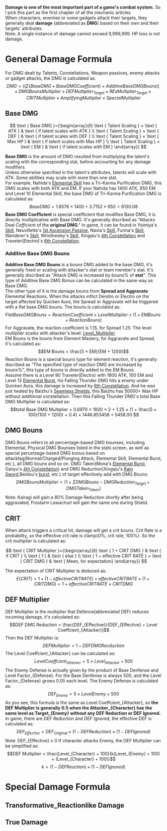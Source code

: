 **Damage is one of the most important part of a game's combat system.** So I pick this part as the first chapter of all the mechanic articles.<br>
When characters, enemies or some gadgets attack their targets, they generally deal **damage** (abbreviated as **DMG**) based on their own and their targets' attributes.<br>
Note: A single instance of damage cannot exceed 9,999,999. HP loss is not damage.<br>
# General Damage Formula
For DMG dealt by Talents, Constellations, Weapon passives, enemy attacks or gadget attacks, the DMG is calculated as:<br>
$$DMG = ((Σ(Base DMG × Base DMG Coefficient) + Additive Base DMG Bouns)) × DMG Bouns Multiplier × DEF Multiplier_{Target} × REs Multiplier_{Target} × CRIT Multiplier × Amplifying Multiplier × Special Multiplier$$
## Base DMG
$$
\text { Base DMG }={\begin{array}{ll}
\text { Talent Scaling } × \text { ATK } & \text { if talent scales with ATK } \\
\text { Talent Scaling } × \text { DEF } & \text { if talent scales with DEF } \\
\text { Talent Scaling } × \text { Max HP } & \text { if talent scales with Max HP } \\
\text { Talent Scaling } × \text { EM } & \text { if talent scales with EM }
\end{array}}
$$

**Base DMG** is the amount of DMG resulted from multiplying the talent's scaling with the corresponding stat, before accounting for any damage modifiers.<br>
Unless otherwise specified in the talent's attributes, talents will scale with ATK. Some abilities may scale with more than one stat.<br>
For example, Nahida's [Elemental Skill](https://genshin-impact.fandom.com/wiki/All_Schemes_to_Know) has a Tri-Karma Purification DMG, this DMG scales with both ATK and EM. If your Nahida has 1400 ATK, 950 EM and Level 10 Elemental Skill, the base DMG of Tri-Karma Purification DMG is calculated as:<br>
$$Base DMG = 1.8576 × 1400 + 3.7152 × 950 = 6130.08 $$
**Base DMG Coefficient** is special coefficient that modifies Base DMG, it is directly multiplicative with Base DMG. It's generally discribed as "Attacks Deal *Cofficient* of the **original DMG**." In game, it can be found in Yoimiya's [Skill](https://genshin-impact.fandom.com/wiki/Niwabi_Fire-Dance), Neuvillette's [1st Ascension Passive](https://genshin-impact.fandom.com/wiki/Heir_to_the_Ancient_Sea%27s_Authority), Navia's [Skill](https://genshin-impact.fandom.com/wiki/Ceremonial_Crystalshot), Furina's [Skill](https://genshin-impact.fandom.com/wiki/Salon_Solitaire), Wanderer's [Skill](https://genshin-impact.fandom.com/wiki/Hanega:_Song_of_the_Wind), Wriothesley's [Skill](https://genshin-impact.fandom.com/wiki/Icefang_Rush), Xingqiu's [4th Constellation](https://genshin-impact.fandom.com/wiki/Evilsoother) and Traveler(Electro)'s [6th Constellation](https://genshin-impact.fandom.com/wiki/World-Shaker).<br>
### Additive Base DMG Bouns
**Additive Base DMG Bouns** is a bouns DMG added to the base DMG, it's generally fixed or scaling with attacker's stat or team member's stat. It's generally discribed as "Attack DMG is increased by *bouns%* of **stat**". This type of Additive Base DMG Bonus can be calculated in the same way as Base DMG.<br>
The other type of it is the damage bouns from **Spread and Aggravate** Elemental Reactions. When the attacks inflict Dendro or Electro on the target affected by Quicken Aura, the Spread or Aggravate will be triggered with a flat base DMG bouns. The bouns is calculated as:
$$Flat Base DMG Bouns = Reaction Coefficient × Level Multiplier × (1 + EM Bouns + Reaction Bouns)$$
For Aggravate, the reaction coefficient is 1.15, for Spread 1.25. The level multiplier scales with attacker's level: [Level_Multiplier](https://github.com/mc-ctrl/Hoyoverse-Theorycrafting-Library/blob/main/Genshin_Impact/Level_Multiplier_Reaction.md)<br>
EM Bouns is the bouns from Element Mastery, for Aggravate and Spread, it's calculated as:<br>
$$EM Bouns = \frac{5 × EM}{EM + 1200}$$
Reaction Bouns is a special bouns type for element reaction, it's generally discribed as "The specified type of reaction DMG are increased by bouns%", this type of bouns is directly added to the EM Bouns.<br>
Assume there is a Level 90 Traveler(Electro) with 1600 ATK, 100 EM and Level 13 [Elemental Burst](https://genshin-impact.fandom.com/wiki/Bellowing_Thunder), his Falling Thunder DMG hits a enemy under Quicken Aura, this damage is increased by [6th Constellation](https://genshin-impact.fandom.com/wiki/World-Shaker). And he was just healed by Baizhu's  [Seamless Shields](https://genshin-impact.fandom.com/wiki/Holistic_Revivification), this Baizhu has 50000+ Max HP without additional constellation. Then this Falling Thunder DMG's total Base DMG Multiplier is calculated as:<br>
$$total Base DMG Multiplier = 0.6970 × 1600 × 2 + 1.25 × (1 + \frac{5 × 100}{100 + 1200} + 0.4) × 1446.853458 = 5458.00 $$
## DMG Bouns
DMG Bouns refers to all percentage-based DMG bounses, including Elemental, Physical DMG Bounses listed in the stats screen, as well as special percentage-based DMG bonus based on attacktag(Normal/Charged/Plunging Attack, Elemental Skill, Elemental Burst, etc.), all DMG bouns and so on. DMG Taken(Mona's [Elemental Burst](https://genshin-impact.fandom.com/wiki/Stellaris_Phantasm), Ganyu's [4th Constellation](https://genshin-impact.fandom.com/wiki/Westward_Sojourn)) and DMG Reduction(Xingqiu's [Rain Sword](https://genshin-impact.fandom.com/wiki/Westward_Sojourn),Beidou's [burst](https://genshin-impact.fandom.com/wiki/Stormbreaker), etc.) of target effectively add with DMG Bouns:<br>
$$DMG Bouns Multiplier = (1 + ΣDMG Bouns - DMG Reduction_{Target} + DMG Taken_{Taken})$$
Note: Kairagi will gain a 80% Damage Reduction shortly after being aggravated, Frostarm Lawachurl will gain the same one during Shield.<br>
## CRIT
When attack triggers a critical hit, damage will get a crit bouns. Crit Rate is a probability, so the effective crit rate is clamp{0%, crit rate, 100%}. So the crit multiplier is calculated as:<br>

$$
\text { CRIT Multiplier }={\begin{array}{ll}
\text { 1 + CRIT DMG } & \text { if CRIT } \\
\text { 1 } & \text { else } \\
\text { 1 + effective CRIT RATE } × \text { CRIT DMG } & \text { Mean, for expectation} 
\end{array}}
$$

The expectation of CRIT Multiplier is deduced as:<br>
$$E(CRIT) = 1 × (1 - effective CRIT RATE) + effective CRIT RATE × (1 + CRIT DMG) = 1 + effective CRIT RATE × CRIT DMG$$
## DEF Multiplier
DEF Multiplier is the multiplier that Defence(abbreviated DEF) reduces incoming damage, it's calculated as:
$$DEF DMG Reduction = \frac{DEF_{Effective}}{DEF_{Effective} + Level Coeffcient_{Attacker}}$$
Then the DEF Multiplier is:
$$DEF Multiplier = 1 - DEF DMG Recduction$$
The Level Coeffcient_{Attacker} can be calculated as:
$$Level Coeffcient_{Attacker} = 5 × Level_{Attacker} + 500$$
The Enemy Defense is actually given by the product of Base Denfense and Level Factor_{Defense}. For the Base Denfense is always 500, and the Level Factor_{Defense} grows 0.05 each level. The Enemy Defense is calculated as:
$$DEF_{Enemy} = 5 × Level{Enemy} + 500$$
As you see, this formula is the same as Level Coeffcient_{Attacker}, so **the DEF Multiplier is generally 0.5 when the Attacker_{Character} has the same level as Target_{Enemy} without any DEF Reduction or DEF Ignored.**
In game, there are DEF Reduction and DEF Ignored, the effective DEF is calculated as:
$$DEF_{Effective} = DEF_{Original} × (1 - DEF Reduction) × (1 - DEF Ignored)$$
Note: DEF_{Effective} ≥ 0
If character attacks Enemy, the DEF Multiplier can be simplified as:
$$DEF Multiplier = \frac{Level_{Character} + 100}{k(Level_{Enemy} + 100) + (Level_{Character} + 100)}$$
$$ k = (1 - DEF Reuction) × (1 - DEF Ignored)$$
# Special Damage Formula
## Transformative_Reactionlike Damage
## True Damage